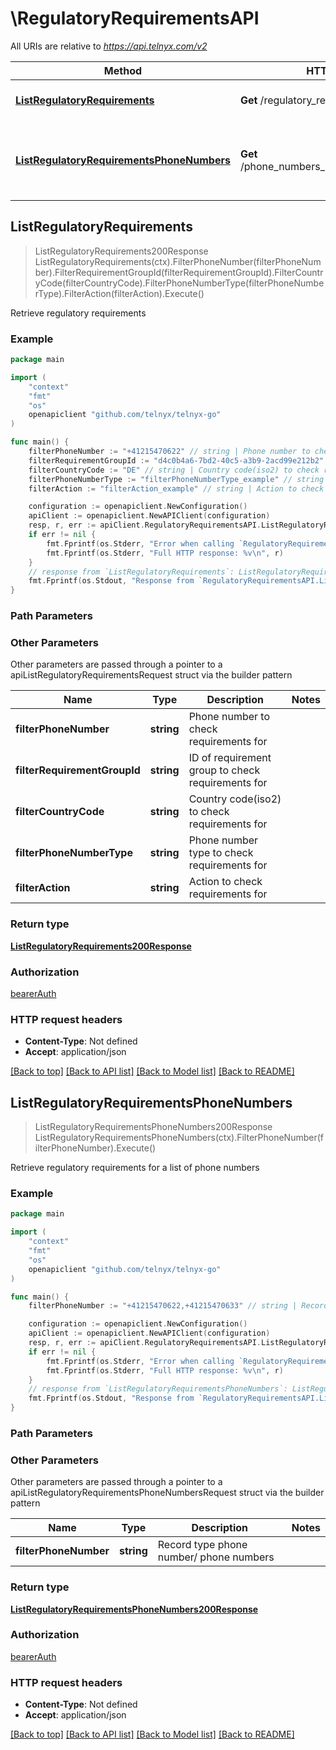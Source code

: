 # \RegulatoryRequirementsAPI

All URIs are relative to *https://api.telnyx.com/v2*

Method | HTTP request | Description
------------- | ------------- | -------------
[**ListRegulatoryRequirements**](RegulatoryRequirementsAPI.md#ListRegulatoryRequirements) | **Get** /regulatory_requirements | Retrieve regulatory requirements
[**ListRegulatoryRequirementsPhoneNumbers**](RegulatoryRequirementsAPI.md#ListRegulatoryRequirementsPhoneNumbers) | **Get** /phone_numbers_regulatory_requirements | Retrieve regulatory requirements for a list of phone numbers



## ListRegulatoryRequirements

> ListRegulatoryRequirements200Response ListRegulatoryRequirements(ctx).FilterPhoneNumber(filterPhoneNumber).FilterRequirementGroupId(filterRequirementGroupId).FilterCountryCode(filterCountryCode).FilterPhoneNumberType(filterPhoneNumberType).FilterAction(filterAction).Execute()

Retrieve regulatory requirements

### Example

```go
package main

import (
	"context"
	"fmt"
	"os"
	openapiclient "github.com/telnyx/telnyx-go"
)

func main() {
	filterPhoneNumber := "+41215470622" // string | Phone number to check requirements for (optional)
	filterRequirementGroupId := "d4c0b4a6-7bd2-40c5-a3b9-2acd99e212b2" // string | ID of requirement group to check requirements for (optional)
	filterCountryCode := "DE" // string | Country code(iso2) to check requirements for (optional)
	filterPhoneNumberType := "filterPhoneNumberType_example" // string | Phone number type to check requirements for (optional)
	filterAction := "filterAction_example" // string | Action to check requirements for (optional)

	configuration := openapiclient.NewConfiguration()
	apiClient := openapiclient.NewAPIClient(configuration)
	resp, r, err := apiClient.RegulatoryRequirementsAPI.ListRegulatoryRequirements(context.Background()).FilterPhoneNumber(filterPhoneNumber).FilterRequirementGroupId(filterRequirementGroupId).FilterCountryCode(filterCountryCode).FilterPhoneNumberType(filterPhoneNumberType).FilterAction(filterAction).Execute()
	if err != nil {
		fmt.Fprintf(os.Stderr, "Error when calling `RegulatoryRequirementsAPI.ListRegulatoryRequirements``: %v\n", err)
		fmt.Fprintf(os.Stderr, "Full HTTP response: %v\n", r)
	}
	// response from `ListRegulatoryRequirements`: ListRegulatoryRequirements200Response
	fmt.Fprintf(os.Stdout, "Response from `RegulatoryRequirementsAPI.ListRegulatoryRequirements`: %v\n", resp)
}
```

### Path Parameters



### Other Parameters

Other parameters are passed through a pointer to a apiListRegulatoryRequirementsRequest struct via the builder pattern


Name | Type | Description  | Notes
------------- | ------------- | ------------- | -------------
 **filterPhoneNumber** | **string** | Phone number to check requirements for | 
 **filterRequirementGroupId** | **string** | ID of requirement group to check requirements for | 
 **filterCountryCode** | **string** | Country code(iso2) to check requirements for | 
 **filterPhoneNumberType** | **string** | Phone number type to check requirements for | 
 **filterAction** | **string** | Action to check requirements for | 

### Return type

[**ListRegulatoryRequirements200Response**](ListRegulatoryRequirements200Response.md)

### Authorization

[bearerAuth](../README.md#bearerAuth)

### HTTP request headers

- **Content-Type**: Not defined
- **Accept**: application/json

[[Back to top]](#) [[Back to API list]](../README.md#documentation-for-api-endpoints)
[[Back to Model list]](../README.md#documentation-for-models)
[[Back to README]](../README.md)


## ListRegulatoryRequirementsPhoneNumbers

> ListRegulatoryRequirementsPhoneNumbers200Response ListRegulatoryRequirementsPhoneNumbers(ctx).FilterPhoneNumber(filterPhoneNumber).Execute()

Retrieve regulatory requirements for a list of phone numbers

### Example

```go
package main

import (
	"context"
	"fmt"
	"os"
	openapiclient "github.com/telnyx/telnyx-go"
)

func main() {
	filterPhoneNumber := "+41215470622,+41215470633" // string | Record type phone number/ phone numbers

	configuration := openapiclient.NewConfiguration()
	apiClient := openapiclient.NewAPIClient(configuration)
	resp, r, err := apiClient.RegulatoryRequirementsAPI.ListRegulatoryRequirementsPhoneNumbers(context.Background()).FilterPhoneNumber(filterPhoneNumber).Execute()
	if err != nil {
		fmt.Fprintf(os.Stderr, "Error when calling `RegulatoryRequirementsAPI.ListRegulatoryRequirementsPhoneNumbers``: %v\n", err)
		fmt.Fprintf(os.Stderr, "Full HTTP response: %v\n", r)
	}
	// response from `ListRegulatoryRequirementsPhoneNumbers`: ListRegulatoryRequirementsPhoneNumbers200Response
	fmt.Fprintf(os.Stdout, "Response from `RegulatoryRequirementsAPI.ListRegulatoryRequirementsPhoneNumbers`: %v\n", resp)
}
```

### Path Parameters



### Other Parameters

Other parameters are passed through a pointer to a apiListRegulatoryRequirementsPhoneNumbersRequest struct via the builder pattern


Name | Type | Description  | Notes
------------- | ------------- | ------------- | -------------
 **filterPhoneNumber** | **string** | Record type phone number/ phone numbers | 

### Return type

[**ListRegulatoryRequirementsPhoneNumbers200Response**](ListRegulatoryRequirementsPhoneNumbers200Response.md)

### Authorization

[bearerAuth](../README.md#bearerAuth)

### HTTP request headers

- **Content-Type**: Not defined
- **Accept**: application/json

[[Back to top]](#) [[Back to API list]](../README.md#documentation-for-api-endpoints)
[[Back to Model list]](../README.md#documentation-for-models)
[[Back to README]](../README.md)

